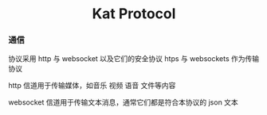 <h1 align="center">Kat Protocol</h1>

### 通信

协议采用 http 与 websocket 以及它们的安全协议 htps 与 websockets 作为传输协议

http 信道用于传输媒体，如音乐 视频 语音 文件等内容

websocket 信道用于传输文本消息，通常它们都是符合本协议的 json 文本




